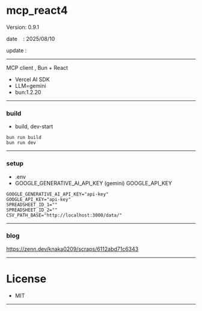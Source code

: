 ﻿# mcp_react4

 Version: 0.9.1

 date    : 2025/08/10

 update :

***

MCP client , Bun + React

* Vercel AI SDK
* LLM=gemini
* bun:1.2.20

***
### build

* build, dev-start

```
bun run build
bun run dev
```
***
### setup

* .env
* GOOGLE_GENERATIVE_AI_API_KEY (gemini) GOOGLE_API_KEY

```
GOOGLE_GENERATIVE_AI_API_KEY="api-key"
GOOGLE_API_KEY="api-key"
SPREADSHEET_ID_1=""
SPREADSHEET_ID_2=""
CSV_PATH_BASE="http://localhost:3000/data/"
```

***
### blog

https://zenn.dev/knaka0209/scraps/6112abd71c6343

***
# License

* MIT

***

